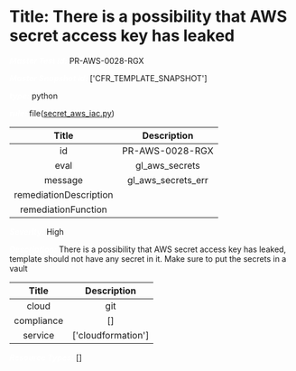 



# Title: There is a possibility that AWS secret access key has leaked


***<font color="white">Master Test Id:</font>*** PR-AWS-0028-RGX

***<font color="white">Master Snapshot Id:</font>*** ['CFR_TEMPLATE_SNAPSHOT']

***<font color="white">type:</font>*** python

***<font color="white">rule:</font>*** file([secret_aws_iac.py])  
  
  
  
  

|Title|Description|
| :---: | :---: |
|id|PR-AWS-0028-RGX|
|eval|gl_aws_secrets|
|message|gl_aws_secrets_err|
|remediationDescription||
|remediationFunction||


***<font color="white">Severity:</font>*** High

***<font color="white">Description:</font>*** There is a possibility that AWS secret access key has leaked, template should not have any secret in it. Make sure to put the secrets in a vault  
  
  

|Title|Description|
| :---: | :---: |
|cloud|git|
|compliance|[]|
|service|['cloudformation']|


***<font color="white">Resource Types:</font>*** []


[secret_aws_iac.py]: https://github.com/prancer-io/prancer-compliance-test/tree/master/aws/iac/secret_aws_iac.py

